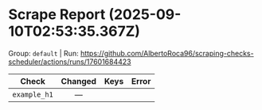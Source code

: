 # Scrape Report (2025-09-10T02:53:35.367Z)

Group: `default`  |  Run: https://github.com/AlbertoRoca96/scraping-checks-scheduler/actions/runs/17601684423

| Check | Changed | Keys | Error |
|---|:---:|:--|:--|
| `example_h1` | — |  |  |
